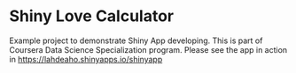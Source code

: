# Shiny Love Calculator

Example project to demonstrate Shiny App developing.
This is part of Coursera Data Science Specialization program.
Please see the app in action in https://lahdeaho.shinyapps.io/shinyapp
